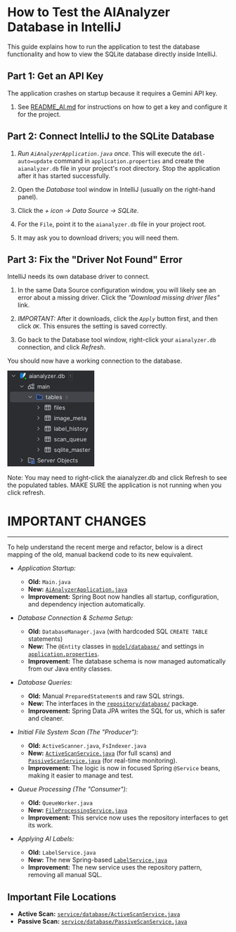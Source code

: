 How to Test the AIAnalyzer Database in IntelliJ
==============================================

This guide explains how to run the application to test the database functionality and how to view the SQLite database directly inside IntelliJ.


Part 1: Get an API Key
-------------------------------------------------

The application crashes on startup because it requires a Gemini API key.

1. See [README_AI.md](README_AI.md) for instructions on how to get a key and configure it for the project.


Part 2: Connect IntelliJ to the SQLite Database
-----------------------------------------------

1. *Run `AiAnalyzerApplication.java` once.* This will execute the `ddl-auto=update` command in `application.properties` and create the `aianalyzer.db` file in your project's root directory. Stop the application after it has started successfully.

2. Open the *Database* tool window in IntelliJ (usually on the right-hand panel).

3. Click the *+ icon -> Data Source -> SQLite*.

4. For the `File`, point it to the `aianalyzer.db` file in your project root.

5. It may ask you to download drivers; you will need them.


Part 3: Fix the "Driver Not Found" Error
----------------------------------------

IntelliJ needs its own database driver to connect.

1. In the same Data Source configuration window, you will likely see an error about a missing driver. Click the *"Download missing driver files"* link.

2. *IMPORTANT:* After it downloads, click the *`Apply`* button first, and then click *`OK`*. This ensures the setting is saved correctly.

3. Go back to the Database tool window, right-click your `aianalyzer.db` connection, and click *Refresh*.

You should now have a working connection to the database.

![img.png](README_images/img.png)

Note: You may need to right-click the aianalyzer.db and click Refresh to see the populated tables. MAKE SURE the application is not running when you click refresh.



# IMPORTANT CHANGES

-----------------------------------

To help understand the recent merge and refactor, below is a direct mapping of the old, manual backend code to its new equivalent.

* *Application Startup:*
    * **Old:** `Main.java`
    * **New:** [`AiAnalyzerApplication.java`](src/main/java/edu/missouristate/aianalyzer/AiAnalyzerApplication.java)
    * **Improvement:** Spring Boot now handles all startup, configuration, and dependency injection automatically.

* *Database Connection & Schema Setup:*
    * **Old:** `DatabaseManager.java` (with hardcoded SQL `CREATE TABLE` statements)
    * **New:** The `@Entity` classes in [`model/database/`](src/main/java/edu/missouristate/aianalyzer/model/database/) and settings in [`application.properties`](src/main/resources/application.properties).
    * **Improvement:** The database schema is now managed automatically from our Java entity classes.

* *Database Queries:*
    * **Old:** Manual `PreparedStatement`s and raw SQL strings.
    * **New:** The interfaces in the [`repository/database/`](src/main/java/edu/missouristate/aianalyzer/repository/database/) package.
    * **Improvement:** Spring Data JPA writes the SQL for us, which is safer and cleaner.

* *Initial File System Scan (The "Producer"):*
    * **Old:** `ActiveScanner.java`, `FsIndexer.java`
    * **New:** [`ActiveScanService.java`](src/main/java/edu/missouristate/aianalyzer/service/database/ActiveScanService.java) (for full scans) and [`PassiveScanService.java`](src/main/java/edu/missouristate/aianalyzer/service/database/PassiveScanService.java) (for real-time monitoring).
    * **Improvement:** The logic is now in focused Spring `@Service` beans, making it easier to manage and test.

* *Queue Processing (The "Consumer"):*
    * **Old:** `QueueWorker.java`
    * **New:** [`FileProcessingService.java`](src/main/java/edu/missouristate/aianalyzer/service/database/FileProcessingService.java)
    * **Improvement:** This service now uses the repository interfaces to get its work.

* *Applying AI Labels:*
    * **Old:** `LabelService.java`
    * **New:** The new Spring-based [`LabelService.java`](src/main/java/edu/missouristate/aianalyzer/service/database/LabelService.java)
    * **Improvement:** The new service uses the repository pattern, removing all manual SQL.

## Important File Locations

* **Active Scan:** [`service/database/ActiveScanService.java`](src/main/java/edu/missouristate/aianalyzer/service/database/ActiveScanService.java)
* **Passive Scan:** [`service/database/PassiveScanService.java`](src/main/java/edu/missouristate/aianalyzer/service/database/PassiveScanService.java)